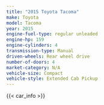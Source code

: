 ```yaml
---
title: "2015 Toyota Tacoma"
make: Toyota
model: Tacoma
year: 2015
engine-fuel-type: regular unleaded
engine-hp: 159
engine-cylinders: 4
transmission-type: Manual
driven-wheels: Rear wheel drive
number-of-doors: 4
market-category: N/A
vehicle-size: Compact
vehicle-style: Extended Cab Pickup
---
```


{{< car_info >}}
